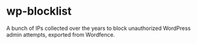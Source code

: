 # wp-blocklist
A bunch of IPs collected over the years to block unauthorized WordPress admin attempts, exported from Wordfence.
